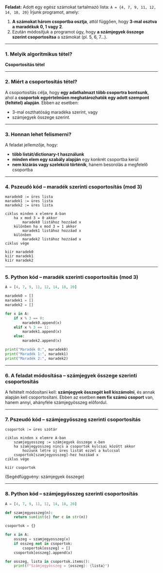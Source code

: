 **Feladat:**
Adott egy egész számokat tartalmazó lista:
`A = {4, 7, 9, 11, 12, 14, 18, 20}`
Írjunk programot, amely:

1. **A számokat három csoportba osztja**, attól függően, hogy **3-mal osztva a maradékuk 0, 1 vagy 2**.
2. Ezután módosítjuk a programot úgy, hogy **a számjegyek összege szerint csoportosítsa** a számokat (pl. 5, 6, 7…).

---

### 1. Melyik algoritmikus tétel?

**Csoportosítás tétel**

---

### 2. Miért a **csoportosítás tétel**?

A csoportosítás célja, hogy **egy adathalmazt több csoportra bontsunk**, ahol a **csoportok egyértelműen meghatározhatók egy adott szempont (feltétel) alapján**.
Ebben az esetben:

* 3-mal oszthatóság maradéka szerint, vagy
* számjegyek összege szerint.

---

### 3. Honnan lehet felismerni?

A feladat jellemzője, hogy:

* **több listát/dictionary-t használunk**
* **minden elem egy szabály alapján** egy konkrét csoportba kerül
* **nem kizárás vagy szelekció történik**, hanem besorolás a megfelelő csoportba

---

### 4. Pszeudó kód – maradék szerinti csoportosítás (mod 3)

```
maradek0 := üres lista
maradek1 := üres lista
maradek2 := üres lista

ciklus minden x elemre A-ban
    ha x mod 3 = 0 akkor
        maradek0 listához hozzáad x
    különben ha x mod 3 = 1 akkor
        maradek1 listához hozzáad x
    különben
        maradek2 listához hozzáad x
ciklus vége

kiír maradek0
kiír maradek1
kiír maradek2
```

---

### 5. Python kód – maradék szerinti csoportosítás (mod 3)

```python
A = [4, 7, 9, 11, 12, 14, 18, 20]

maradek0 = []
maradek1 = []
maradek2 = []

for x in A:
    if x % 3 == 0:
        maradek0.append(x)
    elif x % 3 == 1:
        maradek1.append(x)
    else:
        maradek2.append(x)

print("Maradék 0:", maradek0)
print("Maradék 1:", maradek1)
print("Maradék 2:", maradek2)
```

---

### 6. A feladat módosítása – számjegyek összege szerinti csoportosítás

A feltételt módosítani kell: **számjegyek összegét kell kiszámolni**, és annak alapján kell csoportosítani.
Ebben az esetben **nem fix számú csoport** van, hanem annyi, ahányféle számjegyösszeg előfordul.

---

### 7. Pszeudó kód – számjegyösszeg szerinti csoportosítás

```
csoportok := üres szótár

ciklus minden x elemre A-ban
    szamjegyosszeg := számjegyek összege x-ben
    ha szamjegyosszeg nincs a csoportok kulcsai között akkor
        hozzunk létre új üres listát ezzel a kulccsal
    csoportok[szamjegyosszeg]-hez hozzáad x
ciklus vége

kiír csoportok
```

(Segédfüggvény: számjegyek összege)

---

### 8. Python kód – számjegyösszeg szerinti csoportosítás

```python
A = [4, 7, 9, 11, 12, 14, 18, 20]

def szamjegyosszeg(n):
    return sum(int(c) for c in str(n))

csoportok = {}

for x in A:
    osszeg = szamjegyosszeg(x)
    if osszeg not in csoportok:
        csoportok[osszeg] = []
    csoportok[osszeg].append(x)

for osszeg, lista in csoportok.items():
    print(f"Számjegyösszeg = {osszeg}: {lista}")
```

